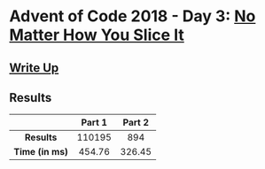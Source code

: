 # Advent of Code 2018 - Day 3: [No Matter How You Slice It](https://adventofcode.com/2018/day/3)

## [Write Up](https://codingap.github.io/advent-of-code/writeups/2018/day03)

## Results

|                  | **Part 1** | **Part 2** |
| :--------------: | :--------: | :--------: |
|   **Results**    | 110195 | 894 |
| **Time (in ms)** | 454.76 | 326.45 |

